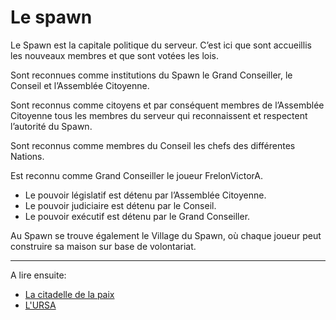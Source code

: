 # Le spawn

Le Spawn est la capitale politique du serveur. C’est ici que sont accueillis les nouveaux membres et que sont votées les lois.

Sont reconnues comme institutions du Spawn le Grand Conseiller, le Conseil et l’Assemblée Citoyenne.

Sont reconnus comme citoyens et par conséquent membres de l’Assemblée Citoyenne tous les membres du serveur qui reconnaissent et respectent l’autorité du Spawn.

Sont reconnus comme membres du Conseil les chefs des différentes Nations.

Est reconnu comme Grand Conseiller le joueur FrelonVictorA.

- Le pouvoir législatif est détenu par l’Assemblée Citoyenne.
- Le pouvoir judiciaire est détenu par le Conseil.
- Le pouvoir exécutif est détenu par le Grand Conseiller.

Au Spawn se trouve également le Village du Spawn, où chaque joueur peut construire sa maison sur base de volontariat.

----

A lire ensuite:

- [La citadelle de la paix](paix.md)
- [L'URSA](ursa.md)
